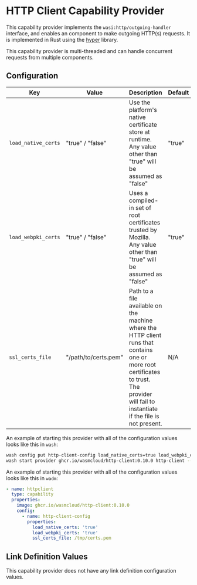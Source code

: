 # HTTP Client Capability Provider

This capability provider implements the `wasi:http/outgoing-handler` interface, and enables an component to make outgoing HTTP(s) requests. It is implemented in Rust using the [hyper](https://hyper.rs/) library.

This capability provider is multi-threaded and can handle concurrent requests from multiple components.

## Configuration

| Key                 | Value                | Description                                                                                                                                                                                | Default |
| ------------------- | -------------------- | ------------------------------------------------------------------------------------------------------------------------------------------------------------------------------------------ | ------- |
| `load_native_certs` | "true" / "false"     | Use the platform's native certificate store at runtime. Any value other than "true" will be assumed as "false"                                                                             | "true"  |
| `load_webpki_certs` | "true" / "false"     | Uses a compiled-in set of root certificates trusted by Mozilla. Any value other than "true" will be assumed as "false"                                                                     | "true"  |
| `ssl_certs_file`    | "/path/to/certs.pem" | Path to a file available on the machine where the HTTP client runs that contains one or more root certificates to trust. The provider will fail to instantiate if the file is not present. | N/A     |

An example of starting this provider with all of the configuration values looks like this in `wash`:

```bash
wash config put http-client-config load_native_certs=true load_webpki_certs=true ssl_certs_file=/tmp/certs.pem
wash start provider ghcr.io/wasmcloud/http-client:0.10.0 http-client --config http-client-config
```

An example of starting this provider with all of the configuration values looks like this in `wadm`:

```yaml
- name: httpclient
  type: capability
  properties:
    image: ghcr.io/wasmcloud/http-client:0.10.0
    config:
      - name: http-client-config
        properties:
          load_native_certs: 'true'
          load_webpki_certs: 'true'
          ssl_certs_file: /tmp/certs.pem
```

## Link Definition Values

This capability provider does not have any link definition configuration values.
